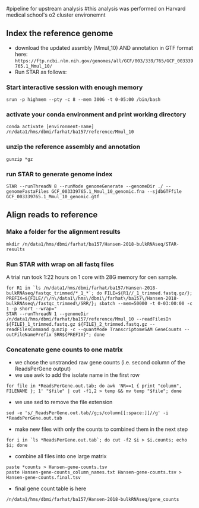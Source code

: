 
#pipeline for upstream analysis 
#this analysis was performed on Harvard medical school's o2 cluster environemnt
## Index the reference genome 

* download the updated assmbly (Mmul_10) AND annotation in GTF format here: `https://ftp.ncbi.nlm.nih.gov/genomes/all/GCF/003/339/765/GCF_003339765.1_Mmul_10/`
* Run STAR as follows:

### Start interactive session with enough memory

```
srun -p highmem --pty -c 8 --mem 300G -t 0-05:00 /bin/bash 
```

### activate your conda environment and print working directory

```
conda activate [environment-name]
/n/data1/hms/dbmi/farhat/ba157/reference/Mmul_10
```

### unzip the reference assembly and annotation

```
gunzip *gz
```

### run STAR to generate genome index

``` 
STAR --runThreadN 8 --runMode genomeGenerate --genomeDir ./ --genomeFastaFiles GCF_003339765.1_Mmul_10_genomic.fna --sjdbGTFfile GCF_003339765.1_Mmul_10_genomic.gtf
```

## Align reads to reference

### Make a folder for the alignment results

```
mkdir /n/data1/hms/dbmi/farhat/ba157/Hansen-2018-bulkRNAseq/STAR-results
```


### Run STAR with wrap on all fastq files

A trial run took 1:22 hours on 1 core with 28G memory for oen sample.


```
for R1 in `ls /n/data1/hms/dbmi/farhat/ba157/Hansen-2018-bulkRNAseq/fastqc_trimmed/*_1_*`; do FILE=${R1//_1_trimmed.fastq.gz/}; PREFIX=${FILE//\/n\/data1\/hms\/dbmi\/farhat\/ba157\/Hansen-2018-bulkRNAseq\/fastqc_trimmed\/SRR/}; sbatch --mem=50000 -t 0-03:00:00 -c 1 -p short --wrap="
STAR --runThreadN 1 --genomeDir /n/data1/hms/dbmi/farhat/ba157/reference/Mmul_10 --readFilesIn ${FILE}_1_trimmed.fastq.gz ${FILE}_2_trimmed.fastq.gz --readFilesCommand gunzip -c --quantMode TranscriptomeSAM GeneCounts --outFileNamePrefix SRR${PREFIX}"; done
```


### Concatenate gene counts to one matrix 

* we chose the unstranded raw gene counts (i.e. second column of the ReadsPerGene output)
* we use awk to add the isolate name in the first row

```
for file in *ReadsPerGene.out.tab; do awk 'NR==1 { print "column", FILENAME }; 1' "$file" | cut -f1,2 > temp && mv temp "$file"; done
```


* we use sed to remove the file extension

```
sed -e 's/_ReadsPerGene.out.tab//g;s/column[[:space:]]//g' -i *ReadsPerGene.out.tab
```

* make new files with only the counts to combined them in the next step

```
for i in `ls *ReadsPerGene.out.tab`; do cut -f2 $i > $i.counts; echo $i; done
```

* combine all files into one large matrix 

```
paste *counts > Hansen-gene-counts.tsv
paste Hansen-gene-counts_column_names.txt Hansen-gene-counts.tsv > Hansen-gene-counts.final.tsv
```

* final gene count table is here

```
/n/data1/hms/dbmi/farhat/ba157/Hansen-2018-bulkRNAseq/gene_counts
```
